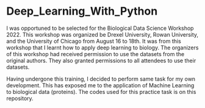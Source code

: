 # Deep_Learning_With_Python

I was opportuned to be selected for the Biological Data Science Workshop 2022. This workshop was organized be Drexel University, Rowan University, and the University of Chicago from August 16 to 18th. It was from this workshop that I learnt how to apply deep learning to biology. 
The organizers of this workshop had received permission to use the datasets from the original authors. They also granted permissions to all attendees to use their datasets.

Having undergone this training, I decided to perform same task for my own development. This has exposed me to the application of Machine Learning to biological data (proteins). The codes used for this practice task is on this repository.
